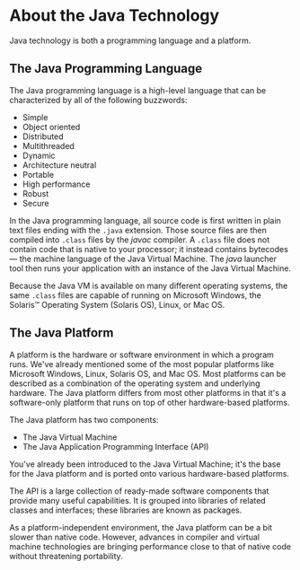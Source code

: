 # About the Java Technology
Java technology is both a programming language and a platform.

## The Java Programming Language
The Java programming language is a high-level language that can be characterized by all of the following buzzwords:

- Simple
- Object oriented
- Distributed
- Multithreaded
- Dynamic
- Architecture neutral
- Portable
- High performance
- Robust
- Secure

In the Java programming language, all source code is first written in plain text files ending with the `.java` extension. Those source files are then compiled into `.class` files by the *javac* compiler. A `.class` file does not contain code that is native to your processor; it instead contains bytecodes — the machine language of the Java Virtual Machine. The *java* launcher tool then runs your application with an instance of the Java Virtual Machine.

Because the Java VM is available on many different operating systems, the same `.class` files are capable of running on Microsoft Windows, the Solaris™ Operating System (Solaris OS), Linux, or Mac OS.

## The Java Platform
A platform is the hardware or software environment in which a program runs. We've already mentioned some of the most popular platforms like Microsoft Windows, Linux, Solaris OS, and Mac OS. Most platforms can be described as a combination of the operating system and underlying hardware. The Java platform differs from most other platforms in that it's a software-only platform that runs on top of other hardware-based platforms.

The Java platform has two components:

- The Java Virtual Machine
- The Java Application Programming Interface (API)

You've already been introduced to the Java Virtual Machine; it's the base for the Java platform and is ported onto various hardware-based platforms.

The API is a large collection of ready-made software components that provide many useful capabilities. It is grouped into libraries of related classes and interfaces; these libraries are known as packages.

As a platform-independent environment, the Java platform can be a bit slower than native code. However, advances in compiler and virtual machine technologies are bringing performance close to that of native code without threatening portability.
